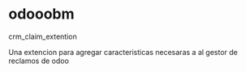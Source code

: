 # odooobm
crm_claim_extention

Una extencion  para agregar caracteristicas necesaras a al gestor de reclamos de odoo
